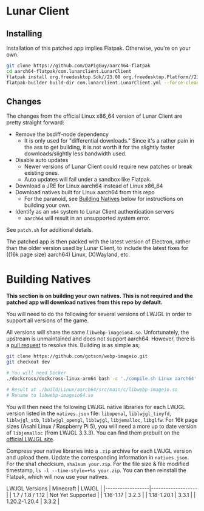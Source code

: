 # Lunar Client

## Installing
Installation of this patched app implies Flatpak. Otherwise, you're on your own.

```sh
git clone https://github.com/DaPigGuy/aarch64-flatpak
cd aarch64-flatpak/com.lunarclient.LunarClient
flatpak install org.freedesktop.Sdk//23.08 org.freedesktop.Platform//23.08 org.electronjs.Electron2.BaseApp//23.08 org.freedesktop.Sdk.Extension.node18//23.08
flatpak-builder build-dir com.lunarclient.LunarClient.yml --force-clean --user --install
```

## Changes
The changes from the official Linux x86_64 version of Lunar Client are pretty straight forward:
- Remove the bsdiff-node dependency
  - It is only used for "differential downloads." Since it's a rather pain in the ass to get building, it is not worth it for the slightly faster downloads/slightly less bandwidth used.
- Disable auto updates
  - Newer versions of Lunar Client could require new patches or break existing ones.
  - Auto updates will fail under a sandbox like Flatpak.
- Download a JRE for Linux aarch64 instead of Linux x86_64
- Download natives built for Linux aarch64 from this repo
  - For the paranoid, see [Building Natives](#building-natives) below for instructions on building your own.
- Identify as an `x64` system to Lunar Client authentication servers
  - `aarch64` will result in an unsupported system error.

See `patch.sh` for additional details.


The patched app is then packed with the latest version of Electron, rather than the older version used by Lunar Client, to include the latest fixes for ((16k page size) aarch64) Linux, (X)Wayland, etc.

# Building Natives
**This section is on building your own natives. This is not required and the patched app will download natives from this repo by default.**

You will need to do the following for several versions of LWJGL in order to support all versions of the game.

All versions will share the same `libwebp-imageio64.so`. Unfortunately, the upstream is unmaintained and does not support aarch64. However, there is a [pull request](https://github.com/sejda-pdf/webp-imageio/pull/6) to resolve this. Building is as simple as;
```sh
git clone https://github.com/gotson/webp-imageio.git
git checkout dev

# You will need Docker
./dockcross/dockcross-linux-arm64 bash -c './compile.sh Linux aarch64'

# Result at ./build/Linux/aarch64/src/main/c/libwebp-imageio.so
# Rename to libwebp-imageio64.so
```


You will then need the following LWJGL native libraries for each LWJGL version listed in the `natives.json` file: `libopenal`, `liblwjgl_tinyfd`, `liblwjgl_stb`, `liblwjgl_opengl`, `liblwjgl`, `libjemalloc`, `libglfw`. For 16k page sizes (Asahi Linux / Raspberry Pi 5), you will need a more up to date version of `libjemalloc` (from LWJGL 3.3.3). You can find them prebuilt on the [official LWJGL site](https://www.lwjgl.org/browse/release).


Compress your native libraries into a `.zip` archive for each LWJGL version and upload them. Update the corresponding information in `natives.json`. For the sha1 checksum, `sha1sum your.zip`. For the file size & file modified timestamp, `ls -l --time-style=+%s your.zip`. You can then reinstall the Flatpak, which will now use your natives.


LWJGL Versions
| Minecraft        | LWJGL             |
|------------------|-------------------|
| 1.7 / 1.8 / 1.12 | Not Yet Supported |
| 1.16-1.17        | 3.2.3             |
| 1.18-1.20.1      | 3.3.1             |
| 1.20.2-1.20.4    | 3.3.2             |